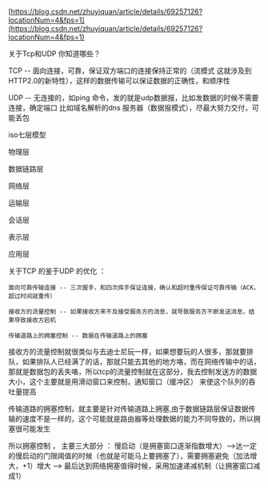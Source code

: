 [https://blog.csdn.net/zhuyiquan/article/details/69257126?locationNum=4&fps=1](https://blog.csdn.net/zhuyiquan/article/details/69257126?locationNum=4&fps=1)

关于Tcp和UDP 你知道哪些？

TCP -- 面向连接，可靠，保证双方端口的连接保持正常的（流模式 这就涉及到HTTP2.0的新特性），这样的数据传输可以保证数据的正确性，和顺序性

UDP -- 无连接的，如ping 命令，发的就是udp数据报，比如发数据的时候不需要连接，确定端口 比如域名解析的dns 服务器（数据报模式），尽最大努力交付，可能丢包

iso七层模型

物理层

数据链路层

网络层

运输层

会话层

表示层

应用层

关于TCP 的鉴于UDP 的优化 ：

    面向可靠传输连接 -- 三次握手，和四次挥手保证连接，确认和超时重传保证可靠传输（ACK， 超过时间就重传）

    接收方的流量控制 -- 如果接收方来不及接受服务方的消息，就导致服务方不断发送消息，结果导致接收方宕机

    传输道路上的拥塞控制 -- 数据在传输道路上的拥塞



接收方的流量控制就很类似与去迪士尼玩一样，如果想要玩的人很多，那就要排队，如果排队人已经满了的话，那就只能去其他的地方咯，而在网络传输中的话，那就是数据包的丢失咯，所以tcp的流量控制就在这部分，我去控制发送方的数据大小，这个主要就是用滑动窗口来控制，通知窗口（缓冲区） 来使这个队列的吞吐量提高

传输道路的拥塞控制，就主要是针对传输道路上拥塞,由于数据链路层保证数据传输的速度不是一样的，这个可能就是路由器等处理数据的能力不同导致的，所以拥塞很可能发生

所以拥塞控制 ， 主要三大部分 ： 慢启动（是拥塞窗口逐渐指数增大）--&gt;达一定的慢启动的门限阈值的时候（也就是可能马上要拥塞了），需要拥塞避免（加法增大，+1）增大 --&gt; 最后达到网络拥塞值得时候，采用加速递减机制（让拥塞窗口减成1）

